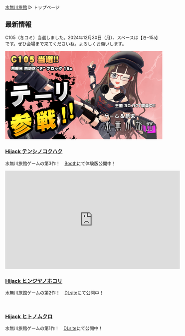 [水無川旅館](/top) ▷ トップページ

## 最新情報

C105（冬コミ）当選しました。2024年12月30日（月）、スペースは【き-15a】です。ぜひ会場まで来てくださいね。よろしくお願いします。

<div class="center">
  <img src="/images/news/c105-tousen.png" alt="C105当選！">
</div>

### [Hijack テンシノコクハク](/games/tenshinokokuhaku)

水無川旅館ゲームの第3作！　[Booth](https://bydriv.booth.pm/items/6000093)にて体験版公開中！

<div class="center">
  <iframe class="youtube" width="560" height="315" src="https://www.youtube.com/embed/XR-ERQm1Tik?si=Hgli-aTcn43VZsHh" title="YouTube video player" frameborder="0" allow="accelerometer; autoplay; clipboard-write; encrypted-media; gyroscope; picture-in-picture; web-share" referrerpolicy="strict-origin-when-cross-origin" allowfullscreen></iframe>
</div>

### [Hijack ヒンジヤノホコリ](/games/hinjanohokori)

水無川旅館ゲームの第2作！　[DLsite](https://www.dlsite.com/home/dlaf/=/t/i/link/work/aid/mngw/id/RJ01128325.html)にて公開中！

<div class="center">
  <a rel="noopener sponsored" href="https://www.dlsite.com/home/dlaf/=/t/i/link/work/aid/mngw/id/RJ01128325.html" target="_blank"><img itemprop="image" src="//img.dlsite.jp/modpub/images2/work/doujin/RJ01129000/RJ01128325_img_main.jpg" alt="" border="0" class="target_type" /></a>
</div>

### [Hijack ヒトノムクロ](/games/hitonomukuro)

水無川旅館ゲームの第1作！　[DLsite](https://www.dlsite.com/home/dlaf/=/t/i/link/work/aid/mngw/id/RJ416420.html)にて公開中！

<div class="center">
  <a rel="noopener sponsored" href="https://www.dlsite.com/home/dlaf/=/t/i/link/work/aid/mngw/id/RJ416420.html" target="_blank"><img itemprop="image" src="//img.dlsite.jp/modpub/images2/work/doujin/RJ417000/RJ416420_img_main.jpg" alt="" border="0" class="target_type" /></a>
</div>

